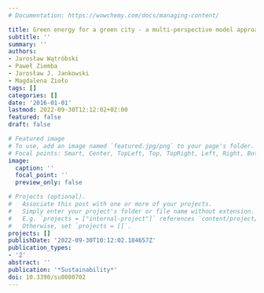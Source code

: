 ```yaml
---
# Documentation: https://wowchemy.com/docs/managing-content/

title: Green energy for a green city - a multi-perspective model approach
subtitle: ''
summary: ''
authors:
- Jarosław Wątróbski
- Paweł Ziemba
- Jarosław J. Jankowski
- Magdalena Zioło
tags: []
categories: []
date: '2016-01-01'
lastmod: 2022-09-30T12:12:02+02:00
featured: false
draft: false

# Featured image
# To use, add an image named `featured.jpg/png` to your page's folder.
# Focal points: Smart, Center, TopLeft, Top, TopRight, Left, Right, BottomLeft, Bottom, BottomRight.
image:
  caption: ''
  focal_point: ''
  preview_only: false

# Projects (optional).
#   Associate this post with one or more of your projects.
#   Simply enter your project's folder or file name without extension.
#   E.g. `projects = ["internal-project"]` references `content/project/deep-learning/index.md`.
#   Otherwise, set `projects = []`.
projects: []
publishDate: '2022-09-30T10:12:02.184657Z'
publication_types:
- '2'
abstract: ''
publication: '*Sustainability*'
doi: 10.3390/su8080702
---
```

